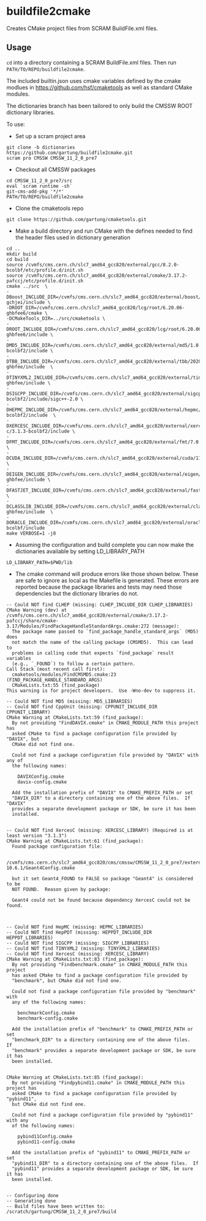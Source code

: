 # buildfile2cmake

Creates CMake project files from SCRAM BuildFile.xml files.

## Usage

`cd` into a directory containing a SCRAM BuildFile.xml files.
Then run `PATH/TO/REPO/buildfile2cmake`.

The included builtin.json uses cmake variables defined by the cmake modlues in https://github.com/hsf/cmaketools as well as standard CMake modules.

The dictionaries branch has been tailored to only build the CMSSW ROOT dictionary libraries.

To use:

- Set up a scram project area
```
git clone -b dictionaries https://github.com/gartung/buildfile2cmake.git
scram pro CMSSW CMSSW_11_2_0_pre7
```
- Checkout all CMSSW packages
```
cd CMSSW_11_2_0_pre7/src
eval `scram runtime -sh`
git-cms-add-pkg '*/*' 
PATH/TO/REPO/buildfile2cmake
```
- Clone the cmaketools repo
```
git clone https://github.com/gartung/cmaketools.git
```
- Make a build directory and run CMake with the defines needed to find the header files used in dictionary generation
```
cd ..
mkdir build
cd build
source /cvmfs/cms.cern.ch/slc7_amd64_gcc820/external/gcc/8.2.0-bcolbf/etc/profile.d/init.sh 
source /cvmfs/cms.cern.ch/slc7_amd64_gcc820/external/cmake/3.17.2-pafccj/etc/profile.d/init.sh
cmake ../src  \
-DBoost_INCLUDE_DIR=/cvmfs/cms.cern.ch/slc7_amd64_gcc820/external/boost/1.72.0-gchjei/include \
-DROOT_DIR=/cvmfs/cms.cern.ch/slc7_amd64_gcc820/lcg/root/6.20.06-ghbfee6/cmake \
-DCMakeTools_DIR=../src/cmaketools \
-DROOT_INCLUDE_DIR=/cvmfs/cms.cern.ch/slc7_amd64_gcc820/lcg/root/6.20.06-ghbfee6/include \
-DMD5_INCLUDE_DIR=/cvmfs/cms.cern.ch/slc7_amd64_gcc820/external/md5/1.0.0-bcolbf2/include \
-DTBB_INCLUDE_DIR=/cvmfs/cms.cern.ch/slc7_amd64_gcc820/external/tbb/2020_U2-ghbfee/include  \
-DTINYXML2_INCLUDE_DIR=/cvmfs/cms.cern.ch/slc7_amd64_gcc820/external/tinyxml2/6.2.0-ghbfee/include \
-DSIGCPP_INCLUDE_DIR=/cvmfs/cms.cern.ch/slc7_amd64_gcc820/external/sigcpp/2.6.2-bcolbf2/include/sigc++-2.0 \
-DHEPMC_INCLUDE_DIR=/cvmfs/cms.cern.ch/slc7_amd64_gcc820/external/hepmc/2.06.07-bcolbf2/include  \
-DXERCESC_INCLUDE_DIR=/cvmfs/cms.cern.ch/slc7_amd64_gcc820/external/xerces-c/3.1.3-bcolbf2/include \
-DFMT_INCLUDE_DIR=/cvmfs/cms.cern.ch/slc7_amd64_gcc820/external/fmt/7.0.1/include \
-DCUDA_INCLUDE_DIR=/cvmfs/cms.cern.ch/slc7_amd64_gcc820/external/cuda/11.1.0/include \
-DEIGEN_INCLUDE_DIR=/cvmfs/cms.cern.ch/slc7_amd64_gcc820/external/eigen/d812f411c3f9-ghbfee/include \
-DFASTJET_INCLUDE_DIR=/cvmfs/cms.cern.ch/slc7_amd64_gcc820/external/fastjet/3.3.4/include \
-DCLASSLIB_INCLUDE_DIR=/cvmfs/cms.cern.ch/slc7_amd64_gcc820/external/classlib/3.1.3-ghbfee/include  \
-DORACLE_INCLUDE_DIR=/cvmfs/cms.cern.ch/slc7_amd64_gcc820/external/oracle/12.1.0.2.0-bcolbf/include
make VERBOSE=1 -j8
```
- Assuming the configuration and build complete you can now make the dictionaries available by setting LD_LIBRARY_PATH
```
LD_LIBRARY_PATH=$PWD/lib
```

- The cmake command will produce errors like those shown below. These are safe to ignore as local as the Makefile is generated. These errors are reported because the package libraries and tests may need those dependencies but the dictionary libraries do not.
```
-- Could NOT find CLHEP (missing: CLHEP_INCLUDE_DIR CLHEP_LIBRARIES) 
CMake Warning (dev) at /cvmfs/cms.cern.ch/slc7_amd64_gcc820/external/cmake/3.17.2-pafccj/share/cmake-3.17/Modules/FindPackageHandleStandardArgs.cmake:272 (message):
  The package name passed to `find_package_handle_standard_args` (MD5) does
  not match the name of the calling package (CMSMD5).  This can lead to
  problems in calling code that expects `find_package` result variables
  (e.g., `_FOUND`) to follow a certain pattern.
Call Stack (most recent call first):
  cmaketools/modules/FindCMSMD5.cmake:23 (FIND_PACKAGE_HANDLE_STANDARD_ARGS)
  CMakeLists.txt:55 (find_package)
This warning is for project developers.  Use -Wno-dev to suppress it.

-- Could NOT find MD5 (missing: MD5_LIBRARIES) 
-- Could NOT find CppUnit (missing: CPPUNIT_INCLUDE_DIR CPPUNIT_LIBRARY) 
CMake Warning at CMakeLists.txt:59 (find_package):
  By not providing "FindDAVIX.cmake" in CMAKE_MODULE_PATH this project has
  asked CMake to find a package configuration file provided by "DAVIX", but
  CMake did not find one.

  Could not find a package configuration file provided by "DAVIX" with any of
  the following names:

    DAVIXConfig.cmake
    davix-config.cmake

  Add the installation prefix of "DAVIX" to CMAKE_PREFIX_PATH or set
  "DAVIX_DIR" to a directory containing one of the above files.  If "DAVIX"
  provides a separate development package or SDK, be sure it has been
  installed.


-- Could NOT find XercesC (missing: XERCESC_LIBRARY) (Required is at least version "3.1.3")
CMake Warning at CMakeLists.txt:61 (find_package):
  Found package configuration file:

    /cvmfs/cms.cern.ch/slc7_amd64_gcc820/cms/cmssw/CMSSW_11_2_0_pre7/external/slc7_amd64_gcc820/lib/Geant4-10.6.1/Geant4Config.cmake

  but it set Geant4_FOUND to FALSE so package "Geant4" is considered to be
  NOT FOUND.  Reason given by package:

  Geant4 could not be found because dependency XercesC could not be found.



-- Could NOT find HepMC (missing: HEPMC_LIBRARIES) 
-- Could NOT find HepPDT (missing: HEPPDT_INCLUDE_DIR HEPPDT_LIBRARIES) 
-- Could NOT find SIGCPP (missing: SIGCPP_LIBRARIES) 
-- Could NOT find TINYXML2 (missing: TINYXML2_LIBRARIES) 
-- Could NOT find XercesC (missing: XERCESC_LIBRARY) 
CMake Warning at CMakeLists.txt:83 (find_package):
  By not providing "Findbenchmark.cmake" in CMAKE_MODULE_PATH this project
  has asked CMake to find a package configuration file provided by
  "benchmark", but CMake did not find one.

  Could not find a package configuration file provided by "benchmark" with
  any of the following names:

    benchmarkConfig.cmake
    benchmark-config.cmake

  Add the installation prefix of "benchmark" to CMAKE_PREFIX_PATH or set
  "benchmark_DIR" to a directory containing one of the above files.  If
  "benchmark" provides a separate development package or SDK, be sure it has
  been installed.


CMake Warning at CMakeLists.txt:85 (find_package):
  By not providing "Findpybind11.cmake" in CMAKE_MODULE_PATH this project has
  asked CMake to find a package configuration file provided by "pybind11",
  but CMake did not find one.

  Could not find a package configuration file provided by "pybind11" with any
  of the following names:

    pybind11Config.cmake
    pybind11-config.cmake

  Add the installation prefix of "pybind11" to CMAKE_PREFIX_PATH or set
  "pybind11_DIR" to a directory containing one of the above files.  If
  "pybind11" provides a separate development package or SDK, be sure it has
  been installed.


-- Configuring done
-- Generating done
-- Build files have been written to: /scratch/gartung/CMSSW_11_2_0_pre7/build
```
